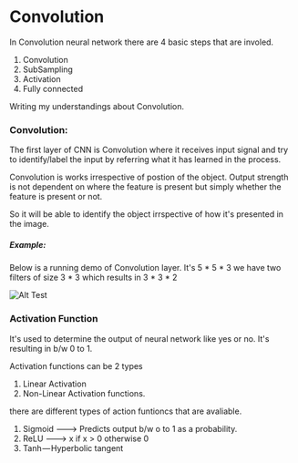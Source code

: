 # Convolution

In Convolution neural network there are 4 basic steps that are involed. 
1. Convolution
2. SubSampling
3. Activation
4. Fully connected

Writing my understandings about Convolution. 

### Convolution:

The first layer of CNN is Convolution where it receives input signal and try to identify/label the input by referring what it has learned in the process. 

Convolution is works irrespective of postion of the object. Output strength is not dependent on where the feature is present but simply whether the feature is present or not. 

So it will be able to identify the object irrspective of how it's presented in the image. 

##### Example: 

Below is a running demo of Convolution layer. It's 5 * 5 * 3 
we have two filters of size 3 * 3 which results in 3 * 3 * 2



![Alt Test](https://jifflenow-qa.s3-us-west-1.amazonaws.com/2cd085bf-94e8-4bdd-83e5-5ce67f7a04ec/company/logo.png?t=1524591100591 "Example Gif")




### Activation Function


It's used to determine the output of neural network like yes or no. It's resulting in b/w 0 to 1. 

Activation functions can be 2 types 
1. Linear Activation
2. Non-Linear Activation functions.

there are different types of action funtioncs that are avaliable. 

1. Sigmoid ---> Predicts output b/w o to 1 as a probability.
2. ReLU ---> x if x > 0 otherwise 0 
3. Tanh — Hyperbolic tangent